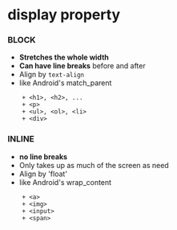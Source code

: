 # display property

### BLOCK
- **Stretches the whole width**
- **Can have line breaks** before and after
- Align by `text-align` 
- like Android's match_parent
```
    + <h1>, <h2>, ...
    + <p>
    + <ul>, <ol>, <li>
    + <div>
```

### INLINE
- **no line breaks**
- Only takes up as much of the screen as need
- Align by 'float'
- like Android's wrap_content
```
    + <a>
    + <img>
    + <input>
    + <span>
```

